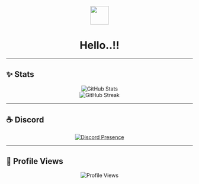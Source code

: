 <div align="center">
  <img src="https://media.giphy.com/media/hvRJCLFzcasrR4ia7z/giphy.gif" width="50" />
  <h1>Hello..!!</h1>
</div>

---

## ✨ Stats
<p align="center">
  <img src="https://github-readme-stats.vercel.app/api?username=dipangshudhar&show_icons=true&theme=tokyonight" alt="GitHub Stats" />
  <br/>
  <img src="https://github-readme-streak-stats.herokuapp.com?user=dipangshudhar&theme=tokyonight" alt="GitHub Streak" />
</p>

---

## ☕ Discord
<p align="center">
  <a href="https://discord.com/users/1389405866226356385">
    <img src="https://lanyard.cnrad.dev/api/1389405866226356385?theme=dark&hideDiscrim=true&borderRadius=16px" alt="Discord Presence" />
  </a>
</p>

---

## 👀 Profile Views
<p align="center">
  <img src="https://komarev.com/ghpvc/?username=dipangshudhar&style=flat-square&color=blue" alt="Profile Views" />
</p>
